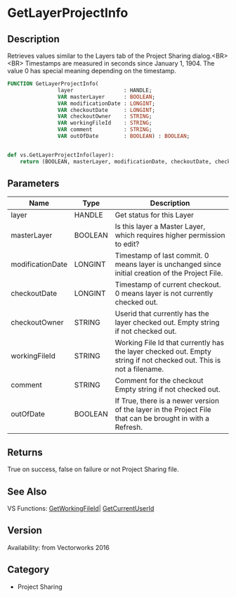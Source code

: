 # GetLayerProjectInfo

## Description
Retrieves values similar to the Layers tab of the Project Sharing dialog.&lt;BR&gt;
&lt;BR&gt;
Timestamps are measured in seconds since January 1, 1904.  The value 0 has special meaning depending on the timestamp.

```pascal
FUNCTION GetLayerProjectInfo(
				layer                : HANDLE;
				VAR masterLayer      : BOOLEAN;
				VAR modificationDate : LONGINT;
				VAR checkoutDate     : LONGINT;
				VAR checkoutOwner    : STRING;
				VAR workingFileId    : STRING;
				VAR comment          : STRING;
				VAR outOfDate        : BOOLEAN) : BOOLEAN;
```

```python

def vs.GetLayerProjectInfo(layer):
    return (BOOLEAN, masterLayer, modificationDate, checkoutDate, checkoutOwner, workingFileId, comment, outOfDate)
```

## Parameters
|Name|Type|Description|
|---|---|---|
|layer|HANDLE|Get status for this Layer|
|masterLayer|BOOLEAN|Is this layer a Master Layer, which requires higher permission to edit?|
|modificationDate|LONGINT|Timestamp of last commit.  0 means layer is unchanged since initial creation of the Project File.|
|checkoutDate|LONGINT|Timestamp of current checkout.  0 means layer is not currently checked out.|
|checkoutOwner|STRING|Userid that currently has the layer checked out.  Empty string if not checked out.|
|workingFileId|STRING|Working File Id that currently has the layer checked out.  Empty string if not checked out. This is not a filename.|
|comment|STRING|Comment for the checkout  Empty string if not checked out.|
|outOfDate|BOOLEAN|If True, there is a newer version of the layer in the Project File that can be brought in with a Refresh.|

## Returns
True on success, false on failure or not Project Sharing file.

## See Also
VS Functions:
[GetWorkingFileId](GetWorkingFileId.md)| [GetCurrentUserId](GetCurrentUserId.md)

## Version
Availability: from Vectorworks 2016
## Category
* Project Sharing

